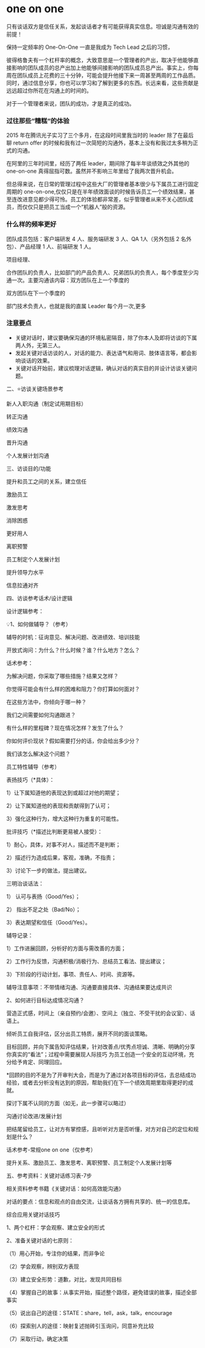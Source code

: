 # one on one



只有谈话双方是信任关系，发起谈话者才有可能获得真实信息。坦诚是沟通有效的前提！



保持一定频率的 One-On-One 一直是我成为 Tech Lead 之后的习惯，


彼得格鲁夫有一个杠杆率的概念，大致意思是一个管理者的产出，取决于他能够直接影响的团队成员的总产出加上他能够间接影响的团队成员总产出。事实上，你每周在团队成员上花费的三十分钟，可能会提升他接下来一周甚至两周的工作品质。同时，通过信息分享，你也可以学习和了解到更多的东西。长远来看，这些贡献是远远超过你所花在沟通上的时间的。

对于一个管理者来说，团队的成功，才是真正的成功。


### 过往那些“糟糕“的体验

2015 年在腾讯光子实习了三个多月，在这段时间里我当时的 leader 除了在最后聊 return offer 的时候和我有过一次简短的沟通外，基本上没有和我过太多稍为正式的沟通。

在阿里的三年时间里，经历了两任 leader，期间除了每半年谈绩效之外其他的 one-on-one 真得屈指可数。虽然并不影响三年里给了我两次晋升机会。

但总得来说，在日常的管理过程中这些大厂的管理者基本很少与下属员工进行固定周期的 one-on-one,仅仅只是在半年绩效面谈的时候告诉员工一个绩效结果，甚至连改进意见都少得可怜。员工的体验都非常差，似乎管理者从来不关心团队成员，而仅仅只是把员工当成一个“机器人”般的资源。


### 什么样的频率更好



团队成员包括：客户端研发 4 人、服务端研发 3 人、QA 1人（另外包括 2 名外包）、产品经理 1 人、前端研发 1 人。

项目经理、



合作团队的负责人，比如部门的产品负责人、兄弟团队的负责人，每个季度至少沟通一次。主要沟通该内容：双方团队在上一个季度的

双方团队在下一个季度的

部门技术负责人，也就是我的直属 Leader  每个月一次,更多


### 注意要点

- 关键对话时，建议要确保沟通的环境私密隔音，除了你本人及即将访谈的下属两人外，无第三人。
- 发起关键对话访谈的人，对话的能力、表达语气和用词、肢体语言等，都会影响谈话的效果。
- 关键对话开始前，建议梳理对话逻辑，确认对话的真实目的并设计访谈关键问题。

 

二、⭐访谈关键场景参考

新人入职沟通（制定试用期目标）

转正沟通

绩效沟通

晋升沟通

个人发展计划沟通

 

三、访谈目的/功能

提升和员工之间的关系，建立信任

激励员工

激发思考

消除困惑

更好用人

离职预警

员工制定个人发展计划

提升领导力水平

信息拉通对齐

 

四、访谈参考话术/设计逻辑

设计逻辑参考：


 

💡1、如何做辅导？（参考）

辅导的时机：征询意见、解决问题、改进绩效、培训技能

开放式询问：为什么？什么时候？谁？什么地方？怎么？

话术参考：

为解决问题，你采取了哪些措施？结果又怎样？

你觉得可能会有什么样的困难和阻力？你打算如何面对？

在这些方法中，你倾向于哪一种？

我们之间需要如何沟通跟进？

有什么样的里程碑？现在情况怎样？发生了什么？

你如何评价现状？假如需要打分的话，你会给出多少分？

我们该怎么解决这个问题？

员工特性辅导（参考）


 

表扬技巧（*具体）：

1）让下属知道他的表现达到或超过对他的期望；

2）让下属知道他的表现和贡献得到了认可；

3）强化这种行为，增大这种行为重复的可能性。

批评技巧（*描述比判断更易被人接受）：

1）耐心，具体，对事不对人，描述而不是判断；

2）描述行为造成后果，客观，准确，不指责；

3）讨论下一步的做法，提出建议。

三明治谈话法：

1） 认可与表扬（Good/Yes）；

2） 指出不足之处（Bad/No）；

3）表达期望和信任（Good/Yes）。

辅导记录：

1）工作进展回顾，分析好的方面与需改善的方面；

2）工作行为反馈，沟通积极/消极行为、总结员工看法、提出建议；

3）下阶段的行动计划，事项、责任人、时间、资源等。

辅导注意事项：不带情绪沟通、沟通要直接具体、沟通结果要达成共识

 

2、如何进行目标达成情况沟通？

营造正式感，时间上（亲自预约/会邀）、空间上（独立、不受干扰的会议室）、话语上。

倾听员工自我评估，区分出员工特质，展开不同的面谈策略。

目标回顾，并向下属告知评估结果，针对改善点/优秀点坦诚、清晰、明确的分享你真实的“看法”；过程中需要展现人际技巧 为员工创造一个安全的互动环境，充分给予肯定、同理回应。

*回顾的目的不是为了开审判大会，而是为了通过对各项目标的评估，去总结成功经验，或者去分析没有达到的原因，帮助我们在下一个绩效周期里取得更好的成就。

探讨下属不认同的方面（如无，此一步骤可以略过）

沟通讨论改进/发展计划

把结尾留给员工，让对方有掌控感，且听听对方是否听懂，对方对自己的定位和规划是什么？

 

话术参考-常规one on one（仅参考）

提升关系、激励员工、激发思考、离职预警、员工制定个人发展计划等


 

五、参考资料：关键对话练习表-7步

相关资料参考书籍《关键对话：如何高效能沟通》

对话的要点：信息和观点的自由交流，让谈话各方拥有共享的、统一的信息库。

综合应用关键对话技巧 

1、两个杠杆：学会观察、建立安全的形式 

2、准备关键对话的七原则： 

（1）用心开始，专注你的结果，而非争论 

（2）学会观察，辨别双方表现 

（3）建立安全形势：道歉，对比，发现共同目标 

（4）掌握自己的故事：从事实开始，描述整个路径，避免错误的故事，描述全部事实 

（5）说出自己的途径：STATE：share，tell，ask，talk，encourage 

（6）探索别人的途径：映射复述抛砖引玉询问，同意补充比较 

（7）采取行动，确定决策

